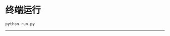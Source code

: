 # 终端运行

```shell
python run.py
```
************************************************************************************************************************************************************************************************************************************************************************************************************************************************************************************************************************************************************************************************************************************************************************************************************************************************************************************************************************************************************